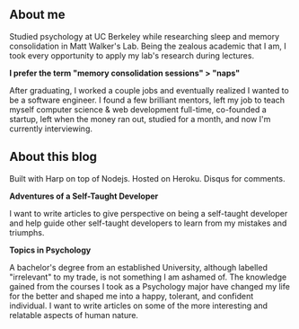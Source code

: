 About me
---
Studied psychology at UC Berkeley while researching sleep and memory consolidation in Matt Walker's Lab. Being the zealous academic that I am, I took every opportunity to apply my lab's research during lectures.

**I prefer the term "memory consolidation sessions" > "naps"**

After graduating, I worked a couple jobs and eventually realized I wanted to be a software engineer. I found a few brilliant mentors, left my job to teach myself computer science & web development full-time, co-founded a startup, left when the money ran out, studied for a month, and now I'm currently interviewing.

About this blog
---
Built with Harp on top of Nodejs. Hosted on Heroku. Disqus for comments.

**Adventures of a Self-Taught Developer**

I want to write articles to give perspective on being a self-taught developer and help guide other self-taught developers to learn from my mistakes and triumphs.

**Topics in Psychology**

A bachelor's degree from an established University, although labelled "irrelevant" to my trade, is not something I am ashamed of. The knowledge gained from the courses I took as a Psychology major have changed my life for the better and shaped me into a happy, tolerant, and confident individual. I want to write articles on some of the more interesting and relatable aspects of human nature.
